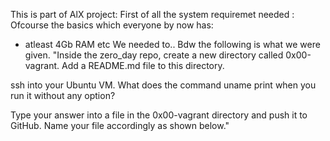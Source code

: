 This is part of AlX project:
First of all the system requiremet needed :
Ofcourse the basics which everyone by now has:
- atleast 4Gb RAM etc
We needed to..
Bdw the following is what we were given.
"Inside the zero_day repo, create a new directory called 0x00-vagrant. Add a README.md file to this directory.

ssh into your Ubuntu VM. What does the command uname print when you run it without any option?

Type your answer into a file in the 0x00-vagrant directory and push it to GitHub. 
Name your file accordingly as shown below."
